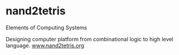 # nand2tetris
Elements of Computing Systems

Designing computer platform from combinational logic to high level language.
www.nand2tetris.org
